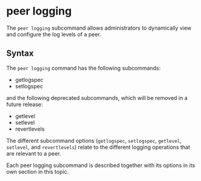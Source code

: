 # peer logging

The `peer logging` subcommand allows administrators to dynamically view and
configure the log levels of a peer.

## Syntax

The `peer logging` command has the following subcommands:

  * getlogspec
  * setlogspec

and the following deprecated subcommands, which will be removed
in a future release:

  * getlevel
  * setlevel
  * revertlevels

The different subcommand options (`getlogspec`, `setlogspec`, `getlevel`, `setlevel`,
and `revertlevels`) relate to the different logging operations that are relevant
to a peer.

Each peer logging subcommand is described together with its options in its own
section in this topic.
